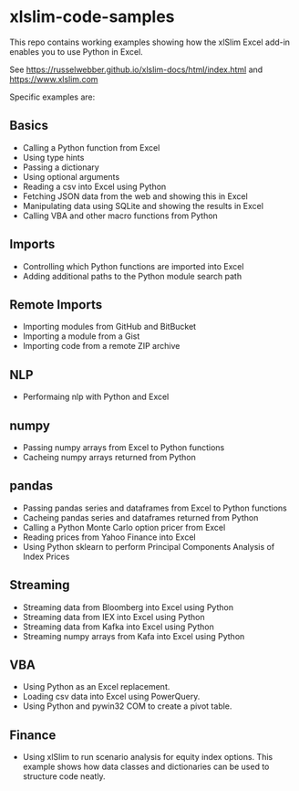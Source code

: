 # xlslim-code-samples

This repo contains working examples showing how the xlSlim Excel add-in enables you to use Python in Excel.

See https://russelwebber.github.io/xlslim-docs/html/index.html and https://www.xlslim.com

Specific examples are:

## Basics
* Calling a Python function from Excel
* Using type hints
* Passing a dictionary
* Using optional arguments
* Reading a csv into Excel using Python
* Fetching JSON data from the web and showing this in Excel
* Manipulating data using SQLite and showing the results in Excel
* Calling VBA and other macro functions from Python

## Imports
* Controlling which Python functions are imported into Excel
* Adding additional paths to the Python module search path

## Remote Imports
* Importing modules from GitHub and BitBucket
* Importing a module from a Gist
* Importing code from a remote ZIP archive

## NLP
* Performaing nlp with Python and Excel

## numpy
* Passing numpy arrays from Excel to Python functions
* Cacheing numpy arrays returned from Python

## pandas
* Passing pandas series and dataframes from Excel to Python functions
* Cacheing pandas series and dataframes returned from Python
* Calling a Python Monte Carlo option pricer from Excel
* Reading prices from Yahoo Finance into Excel
* Using Python sklearn to perform Principal Components Analysis of Index Prices

## Streaming
* Streaming data from Bloomberg into Excel using Python
* Streaming data from IEX into Excel using Python
* Streaming data from Kafka into Excel using Python
* Streaming numpy arrays from Kafa into Excel using Python

## VBA
* Using Python as an Excel replacement. 
* Loading csv data into Excel using PowerQuery.
* Using Python and pywin32 COM to create a pivot table.

## Finance
* Using xlSlim to run scenario analysis for equity index options. This example shows how data classes and dictionaries can be used to structure code neatly.